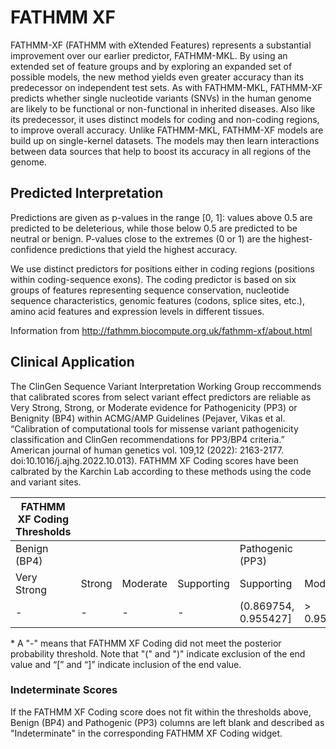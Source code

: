 # FATHMM XF 

FATHMM-XF (FATHMM with eXtended Features) represents a substantial improvement over our earlier predictor, FATHMM-MKL. By using an extended set of feature groups and by exploring an expanded set of possible models, the new method yields even greater accuracy than its predecessor on independent test sets. As with FATHMM-MKL, FATHMM-XF predicts whether single nucleotide variants (SNVs) in the human genome are likely to be functional or non-functional in inherited diseases. Also like its predecessor, it uses distinct models for coding and non-coding regions, to improve overall accuracy. Unlike FATHMM-MKL, FATHMM-XF models are build up on single-kernel datasets. The models may then learn interactions between data sources that help to boost its accuracy in all regions of the genome.

## Predicted Interpretation

Predictions are given as p-values in the range [0, 1]: values above 0.5 are predicted to be deleterious, while those below 0.5 are predicted to be neutral or benign. P-values close to the extremes (0 or 1) are the highest-confidence predictions that yield the highest accuracy.

We use distinct predictors for positions either in coding regions (positions within coding-sequence exons). The coding predictor is based on six groups of features representing sequence conservation, nucleotide sequence characteristics, genomic features (codons, splice sites, etc.), amino acid features and expression levels in different tissues. 

Information from http://fathmm.biocompute.org.uk/fathmm-xf/about.html

## Clinical Application

 The ClinGen Sequence Variant Interpretation Working Group reccommends that calibrated scores from select variant effect predictors are reliable as Very Strong, Strong, or Moderate evidence for Pathogenicity (PP3) or Benignity (BP4) within ACMG/AMP Guidelines (Pejaver, Vikas et al. “Calibration of computational tools for missense variant pathogenicity classification and ClinGen recommendations for PP3/BP4 criteria.” American journal of human genetics vol. 109,12 (2022): 2163-2177. doi:10.1016/j.ajhg.2022.10.013). FATHMM XF Coding scores have been calbrated by the Karchin Lab according to these methods using the code and variant sites.

 | FATHMM XF Coding Thresholds |        |          |            |                      |            |        |             |
 |-----------------------------|--------|----------|------------|----------------------|------------|--------|-------------|
 | Benign (BP4)                |        |          |            | Pathogenic (PP3)     |            |        |             |
 | Very Strong                 | Strong | Moderate | Supporting | Supporting           | Moderate   | Strong | Very Strong |
 | -                           | -      | -        | -          | (0.869754, 0.955427] | > 0.955427 | -      | -           |


 \* A "-" means that FATHMM XF Coding did not meet the posterior probability threshold. Note that "(" and ")" indicate exclusion of the end value and “[” and “]” indicate inclusion of the end value.

 ### Indeterminate Scores

 If the FATHMM XF Coding score does not fit within the thresholds above, Benign (BP4) and Pathogenic (PP3) columns are left blank and described as "Indeterminate" in the corresponding FATHMM XF Coding widget.
